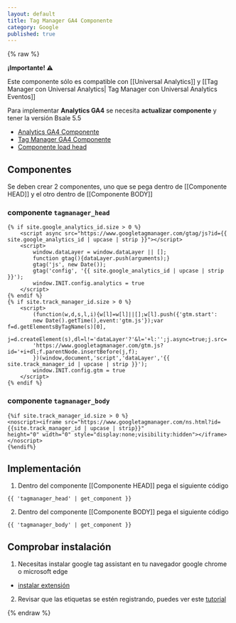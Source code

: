 ```yaml
---
layout: default
title: Tag Manager GA4 Componente
category: Google
published: true
---
```

{% raw %}

<div class="alert alert-warning" role="alert">
    <strong>¡Importante! ⚠</strong>
    <p>Este componente sólo es compatible con [[Universal Analytics]] y [[Tag Manager con Universal Analytics| Tag Manager con Universal Analytics Eventos]]</p>
    <p>Para implementar <strong>Analytics GA4</strong> se necesita <strong>actualizar componente</strong> y tener la versión Bsale 5.5</p>
    <ul>
        <li><a href="../eventos/Analytics-GA4-componente">Analytics GA4 Componente</a></li>
        <li><a href="../eventos/tag-manager-ga4-componente">Tag Manager GA4 Componente</a></li>
        <li><a href="../componentes/load-json-Bsale#load-head-para-bsale-55">Componente load head</a></li>
    </ul>
</div>

## Componentes

Se deben crear 2 componentes, uno que se pega dentro de [[Componente HEAD]] y el otro dentro de [[Componente BODY]]

### componente `tagmanager_head`

```liquid
{% if site.google_analytics_id.size > 0 %}
    <script async src="https://www.googletagmanager.com/gtag/js?id={{ site.google_analytics_id | upcase | strip }}"></script>
    <script>
        window.dataLayer = window.dataLayer || [];
        function gtag(){dataLayer.push(arguments);}
        gtag('js', new Date());
        gtag('config', '{{ site.google_analytics_id | upcase | strip }}');
        window.INIT.config.analytics = true
    </script>
{% endif %}
{% if site.track_manager_id.size > 0 %}
    <script>
        (function(w,d,s,l,i){w[l]=w[l]||[];w[l].push({'gtm.start':
        new Date().getTime(),event:'gtm.js'});var f=d.getElementsByTagName(s)[0],
        j=d.createElement(s),dl=l!='dataLayer'?'&l='+l:'';j.async=true;j.src=
        'https://www.googletagmanager.com/gtm.js?id='+i+dl;f.parentNode.insertBefore(j,f);
        })(window,document,'script','dataLayer','{{ site.track_manager_id | upcase | strip }}');
        window.INIT.config.gtm = true
    </script>
{% endif %}
```
### componente `tagmanager_body`

```liquid
{%if site.track_manager_id.size > 0 %}
<noscript><iframe src="https://www.googletagmanager.com/ns.html?id={{site.track_manager_id | upcase | strip}}"
height="0" width="0" style="display:none;visibility:hidden"></iframe></noscript>
{%endif%}
```

## Implementación

1. Dentro del componente [[Componente HEAD]] pega el siguiente código 

```liquid
{{ 'tagmanager_head' | get_component }}
```

2. Dentro del componente [[Componente BODY]] pega el siguiente código

```liquid
{{ 'tagmanager_body' | get_component }}
```

## Comprobar instalación

1. Necesitas instalar google tag assistant en tu navegador google chrome o microsoft edge
- [instalar extensión](https://chrome.google.com/webstore/detail/tag-assistant-legacy-by-g/kejbdjndbnbjgmefkgdddjlbokphdefk?hl=es)

2. Revisar que las etiquetas se estén registrando, puedes ver este [tutorial](https://support.google.com/analytics/answer/1008083?hl=es)

{% endraw %}